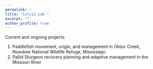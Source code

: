 ```yaml
---
permalink: /
title: "Colvin Lab "
excerpt: ""
author_profile: true
---
```



Current and ongoing projects

1. Paddlefish movement, origin, and management in Oktoc Creek,
Noxubee National Wildlife Refuge, Mississippi.
2. Pallid Sturgeon recovery planning and adaptive management in the
Missouri River